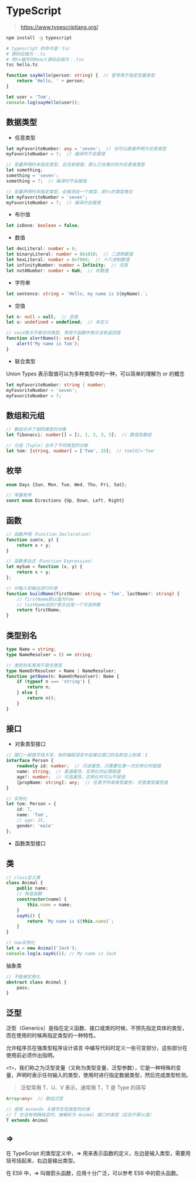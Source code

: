 # TypeScript

> <https://www.typescriptlang.org/>

```bash
npm install -g typescript

# typescript 的命令是：tsc
# 源码后缀为：.ts
# 用ts编写的React源码后缀为：.tsx
tsc hello.ts
```

```ts
function sayHello(person: string) {  // 冒号用于指定变量类型
    return 'Hello, ' + person;
}

let user = 'Tom';
console.log(sayHello(user));
```

## 数据类型

- 任意类型

```ts
let myFavoriteNumber: any = 'seven';  // 也可以直接声明为任意类型
myFavoriteNumber = 7;  // 编译时不会报错

// 变量声明时未指定类型，且没有赋值，那么它会被识别为任意值类型
let something;
something = 'seven';
something = 7;  // 编译时不会报错

// 变量声明时未指定类型，会推测出一个类型，即ts的类型推论
let myFavoriteNumber = 'seven';
myFavoriteNumber = 7;  // 编译时会报错
```

- 布尔值

```ts
let isDone: boolean = false;
```

- 数值

```ts
let decLiteral: number = 6;
let binaryLiteral: number = 0b1010;  // 二进制数值
let hexLiteral: number = 0xf00d;  // 十六进制数值
let infinityNumber: number = Infinity;  // 无限
let notANumber: number = NaN;  // 非数值
```

- 字符串

```ts
let sentence: string = `Hello, my name is ${myName}.`;
```

- 空值

```ts
let n: null = null;  // 空值
let u: undefined = undefined;  // 未定义

// void表示不是任何类型，常用于函数中表示没有返回值
function alertName(): void {
    alert('My name is Tom');
}
```

- 联合类型

Union Types 表示取值可以为多种类型中的一种，可以简单的理解为 or 的概念

```ts
let myFavoriteNumber: string | number;
myFavoriteNumber = 'seven';
myFavoriteNumber = 7;
```

## 数组和元组

```ts
// 数组合并了相同类型的对象
let fibonacci: number[] = [1, 1, 2, 3, 5];  // 数值型数组

// 元组（Tuple）合并了不同类型的对象
let tom: [string, number] = ['Tom', 25];  // tom[0]='Tom'
```

## 枚举

```ts
enum Days {Sun, Mon, Tue, Wed, Thu, Fri, Sat};

// 常量枚举
const enum Directions {Up, Down, Left, Right}
```

## 函数

```ts
// 函数声明（Function Declaration）
function sum(x, y) {
    return x + y;
}

// 函数表达式（Function Expression）
let mySum = function (x, y) {
    return x + y;
};

// 对输入和输出进行约束
function buildName(firstName: string = 'Tom', lastName?: string) {
    // firstName默认值为Tom
    // lastName后的?表示这是一个可选参数
    return firstName;
}
```

## 类型别名

```ts
type Name = string;
type NameResolver = () => string;

// 类型别名常用于联合类型
type NameOrResolver = Name | NameResolver;
function getName(n: NameOrResolver): Name {
    if (typeof n === 'string') {
        return n;
    } else {
        return n();
    }
}
```

## 接口

- 对象类型接口

```ts
// 接口一般首字母大写，有的编程语言中会建议接口的名称加上前缀：I
interface Person {
    readonly id: number;  // 只读属性，只需要在第一次实例化时赋值
    name: string;  // 普通属性，实例化时必需赋值
    age?: number;  // 可选属性，实例化时可以不赋值
    [propName: string]: any;  // 任意字符串类型属性: 任意类型属性值
}

// 实例化
let tom: Person = {
    id: 7,
    name: 'Tom',
    // age: 25,
    gender: 'male'
};
```

- 函数类型接口

## 类

```ts
// class定义类
class Animal {
    public name;
    // 构造函数
    constructor(name) {
        this.name = name;
    }
    sayHi() {
        return `My name is ${this.name}`;
    }
}

// new实例化
let a = new Animal('Jack');
console.log(a.sayHi()); // My name is Jack
```

抽象类

```ts
// 不能被实例化
abstract class Animal {
    pass;
}
```

## 泛型

泛型（Generics）是指在定义函数、接口或类的时候，不预先指定具体的类型，而在使用的时候再指定类型的一种特性。

允许程序员在强类型程序设计语言 中编写代码时定义一些可变部分，这些部分在使用前必须作出指明。

`<T>`，我们称之为泛型变量（又称为类型变量、泛型参数），它是一种特殊的变量，声明时表示任何输入的类型，使用时进行指定数据类型，然后完成类型检测。

> 泛型常用 T、U、V 表示，通常用 T，T 是 Type 的简写

```ts
Array<any>  // 数组泛型

// 使用 extends 关键字实现类型的约束
// T 在没有明确指定时，被解析为 Animal 接口的类型（区别于默认值）
T extends Animal
```

## =>

在 TypeScript 的类型定义中，=> 用来表示函数的定义，左边是输入类型，需要用括号括起来，右边是输出类型。

在 ES6 中，=> 叫做箭头函数，应用十分广泛，可以参考 ES6 中的箭头函数。
